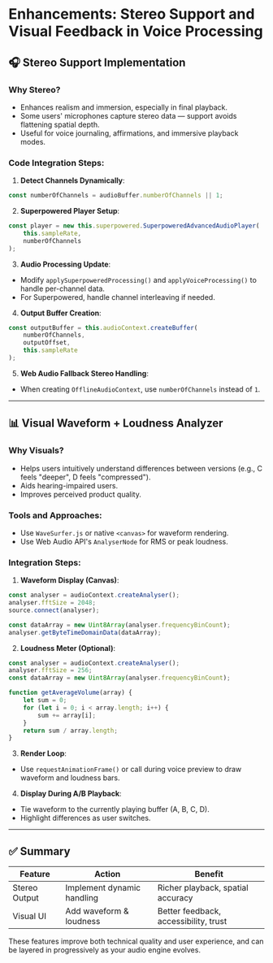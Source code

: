
# Enhancements: Stereo Support and Visual Feedback in Voice Processing

## 🎧 Stereo Support Implementation

### Why Stereo?
- Enhances realism and immersion, especially in final playback.
- Some users' microphones capture stereo data — support avoids flattening spatial depth.
- Useful for voice journaling, affirmations, and immersive playback modes.

### Code Integration Steps:

1. **Detect Channels Dynamically**:
```javascript
const numberOfChannels = audioBuffer.numberOfChannels || 1;
```

2. **Superpowered Player Setup**:
```javascript
const player = new this.superpowered.SuperpoweredAdvancedAudioPlayer(
    this.sampleRate,
    numberOfChannels
);
```

3. **Audio Processing Update**:
- Modify `applySuperpoweredProcessing()` and `applyVoiceProcessing()` to handle per-channel data.
- For Superpowered, handle channel interleaving if needed.

4. **Output Buffer Creation**:
```javascript
const outputBuffer = this.audioContext.createBuffer(
    numberOfChannels,
    outputOffset,
    this.sampleRate
);
```

5. **Web Audio Fallback Stereo Handling**:
- When creating `OfflineAudioContext`, use `numberOfChannels` instead of `1`.

---

## 📊 Visual Waveform + Loudness Analyzer

### Why Visuals?
- Helps users intuitively understand differences between versions (e.g., C feels "deeper", D feels "compressed").
- Aids hearing-impaired users.
- Improves perceived product quality.

### Tools and Approaches:
- Use `WaveSurfer.js` or native `<canvas>` for waveform rendering.
- Use Web Audio API's `AnalyserNode` for RMS or peak loudness.

### Integration Steps:

1. **Waveform Display (Canvas)**:
```javascript
const analyser = audioContext.createAnalyser();
analyser.fftSize = 2048;
source.connect(analyser);

const dataArray = new Uint8Array(analyser.frequencyBinCount);
analyser.getByteTimeDomainData(dataArray);
```

2. **Loudness Meter (Optional)**:
```javascript
const analyser = audioContext.createAnalyser();
analyser.fftSize = 256;
const dataArray = new Uint8Array(analyser.frequencyBinCount);

function getAverageVolume(array) {
    let sum = 0;
    for (let i = 0; i < array.length; i++) {
        sum += array[i];
    }
    return sum / array.length;
}
```

3. **Render Loop**:
- Use `requestAnimationFrame()` or call during voice preview to draw waveform and loudness bars.

4. **Display During A/B Playback**:
- Tie waveform to the currently playing buffer (A, B, C, D).
- Highlight differences as user switches.

---

## ✅ Summary

| Feature       | Action                     | Benefit                               |
|---------------|----------------------------|----------------------------------------|
| Stereo Output | Implement dynamic handling | Richer playback, spatial accuracy     |
| Visual UI     | Add waveform & loudness    | Better feedback, accessibility, trust |

These features improve both technical quality and user experience, and can be layered in progressively as your audio engine evolves.
